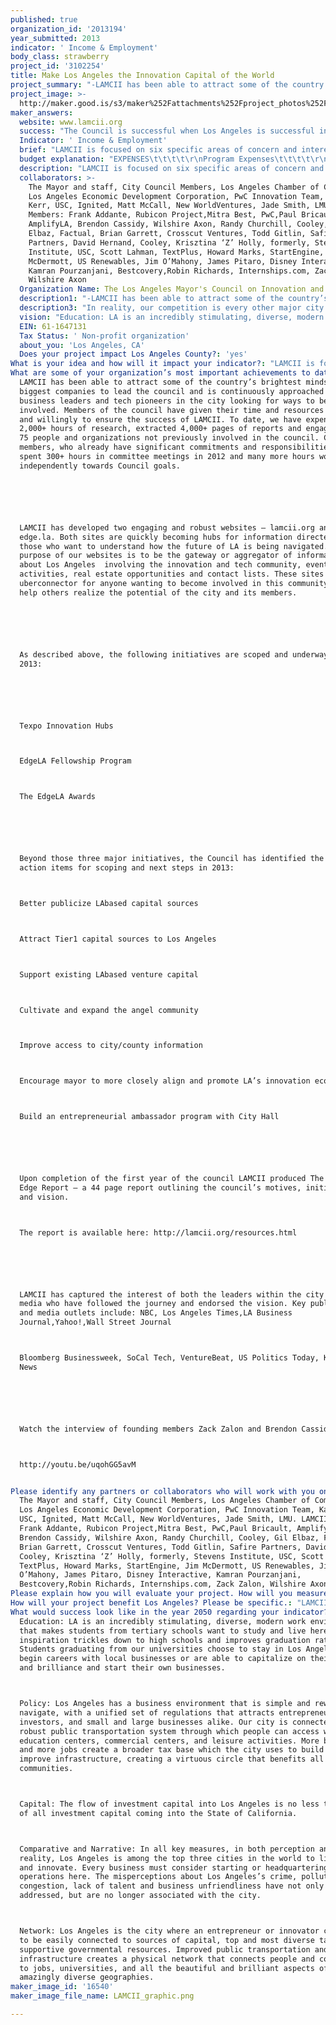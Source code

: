 ```yaml
---
published: true
organization_id: '2013194'
year_submitted: 2013
indicator: ' Income & Employment'
body_class: strawberry
project_id: '3102254'
title: Make Los Angeles the Innovation Capital of the World
project_summary: "-LAMCII has been able to attract some of the country’s brightest minds and biggest companies to lead the council and is continuously approached by business leaders and tech pioneers in the city looking for ways to become involved. Members of the council have given their time and resources freely and willingly to ensure the success of LAMCII. To date, we have expended 2,000+ hours of research, extracted 4,000+ pages of reports and engaged over 75 people and organizations not previously involved in the council. Council members, who already have significant commitments and responsibilities, have spent 300+ hours in committee meetings in 2012 and many more hours working independently towards Council goals.\r\n\r\n-LAMCII has developed two engaging and robust websites – lamcii.org and edge.la. Both sites are quickly becoming hubs for information directed to those who want to understand how the future of LA is being navigated. The purpose of our websites is to be the gateway or aggregator of information about Los Angeles - involving the innovation and tech community, events and activities, real estate opportunities and contact lists. These sites act as an uber-connector for anyone wanting to become involved in this community. They help others realize the potential of the city and its members. \r\n\r\n-As described above, the following initiatives are scoped and underway for 2013:\r\n\r\n-Texpo Innovation Hubs\r\n-EdgeLA Fellowship Program\r\n-The EdgeLA Awards\r\n\r\nBeyond those three major initiatives, the Council has identified the following action items for scoping and next steps in 2013:\r\n-Better publicize LA-based capital sources\r\n-Attract Tier-1 capital sources to Los Angeles\r\n-Support existing LA-based venture capital\r\n-Cultivate and expand the angel community\r\n-Improve access to city/county information\r\n-Encourage mayor to more closely align and promote LA’s innovation economy\r\n-Build an entrepreneurial ambassador program with City Hall\r\n\r\n-Upon completion of the first year of the council LAMCII produced The Leading Edge Report – a 44 page report outlining the council’s motives, initiatives and vision. \r\nThe report is available here: http://lamcii.org/resources.html\r\n\r\n-LAMCII has captured the interest of both the leaders within the city and the media who have followed the journey and endorsed the vision. Key publications and media outlets include: NBC, Los Angeles Times,LA Business Journal,Yahoo!,Wall Street Journal\r\nBloomberg Businessweek, SoCal Tech, VentureBeat, US Politics Today, KPCC, I4U News\r\n\r\nWatch the interview of founding members Zack Zalon and Brendon Cassidy here: \r\nhttp://youtu.be/uq-ohGG5avM\r\n"
project_image: >-
  http://maker.good.is/s3/maker%252Fattachments%252Fproject_photos%252Fimages%252F16540%252Fdisplay%252FLAMCII_graphic.png=c570x385
maker_answers:
  website: www.lamcii.org
  success: "The Council is successful when Los Angeles is successful in our areas of focus.\r\n\r\nWhen we started LAMCII one year ago, we took a ‘snapshot’ of key areas that we consider important to the success of this project. As part of our mission, we will annually gauge our success by measuring growth in the following metrics in Los Angeles: \r\n-Number and types of sources of capital available to startups \r\n-Total amount of capital available \r\n-Number of new start-ups \r\n-Number of headquartered businesses \r\n-Retention of talent from local universities \r\n\r\nAnother key metric is moving the perception of people outside of Los Angeles ever closer to reality. We will continue to measure these perceptions through independent and commissioned surveys as well as reports from independent sources and management consulting firms. The objective is ensure that the perception becomes the same as the truth.\r\n\r\nPerception: We are 35th out of 35 for Public Transportation.\r\nTruth:\tWe are the #1 City in the US for Public Transportation Access.\r\n\r\nPerception: We are 34th out of 34 for Safety.  \r\nTruth:\tWe are the #2 Safest Big City in the US\r\n\r\nPerception: We are 34th out of 35 for Intelligent people. \r\nTruth: We are the #1 County in the US with people holding PhDs\r\n \r\nPerception: We are 12th out of 25 for Big Cities for the Arts.\r\nTruth: We have the #2 largest population of artists.\r\n\r\nPerception: We are the 61st best city in the US for business.\r\nTruth: We are the #6 best US city for business."
  Indicator: ' Income & Employment'
  brief: "LAMCII is focused on six specific areas of concern and interest. They are: Education, Policy, Capital, Comparative, Narrative, and Network.\r\n\t\r\nWe are developing concrete projects aimed at making a real impact on not just the technology and innovation sectors of Los Angeles, but on how the citizens of Los Angeles interact with the city, businesses and each other.  All projects are geared towards attracting, and retaining: diverse talent, entrepreneurs, businesses and capital to Los Angeles.\r\n\r\nIn the last year we have begun:\r\n\r\nThe Texpo Innovation Hubs\r\nLAMCII is working in a public/private partnership with the City of Los Angeles, local universities, and recognized environmentally conscious developers to transform city-owned properties along the Expo line transit corridor into ‘innovation hubs’. Innovation happens with diversity: different businesses and organizations bumping up against one another on a daily basis will bring about new and interesting ideas, projects and solutions.\r\n\r\nThese hubs will provide world-class physical space for startups and new economy businesses as well as community space that serves the dual purpose of providing a resource to local groups, organizations, and citizens and exposing our friends and neighbors to the opportunities inherent within the tech sector.\r\n\r\nPhase one is underway at the Jefferson Transfer Yard, a 220,000 square foot \r\nfacility slated to become the first Texpo Innovation Hub. LAMCII has identified four other sites along the Expo line that are earmarked for development in phase two of the project. Following the line to USC and Downtown LA, this will quickly enhance the flow-through of information and innovation.\r\n\r\nThere will be bike rentals available at all of the Texpo Innovation Hubs, a small but powerful catalyst for green commuting, better relationships with the community, and better health for employees and residents.\r\n\r\nEdgeLA Fellowship Program\r\nWe interviewed LAMCII members, many of whom own businesses in Los Angeles, and asked how many open positions are available at their companies. In August of 2012, from 25 members surveyed, there were over 550 open positions at local companies. Los Angeles County produces more graduates and has more residents holding PhDs than any other in America, but from our survey of Los Angeles universities, we know that at least 50% of engineering graduates leave Los Angeles. There is a huge opportunity for a stronger relationship between the nearly 1.1 million college students and businesses in the greater LA area, fulfilling the talent needs of LA’s growing entrepreneurial ecosystem. \r\n\r\nLAMCII seeks to bridge this gap by working with businesses, universities and city colleges to create the EdgeLA Fellowship program. The program will be a one-stop-shop to connect businesses looking for bright, well-educated talent with students looking for longevity and meaningful experiences. We are working with Internships.com, a local business, to build a platform that makes it easy for students and businesses to connect with and navigate the myriad of opportunities available in LA’s innovation and tech communities.\r\n\r\nLaunching in 2013, the EdgeLA Fellowship Program creates an unprecedented citywide conduit for students and businesses and paves the way for the entrepreneurs of tomorrow.\r\n\r\nThe EdgeLA Awards\r\nThe EdgeLA Award is not a recognition of achievement. It is an award to help an idea or product that needs significant support to get to market.\r\n\r\nIt is an “X-Prize” styled venture meant to attract world-changing ideas, innovation and creativity from all over the world to Los Angeles by offering a significant financial award, mentorship, and legal and marketing support from LAMCII’s partners. We will administer the contest in conjunction with Skild, an LA based company that creates platforms and provides services for competitions. \r\n\r\nThe award will be presented at LA’s Leading Edge Awards, an annual showcase of the world’s most innovative ideas after 3 rounds. Entrants are accepted online from anywhere around the world. In round one, the top 20 ideas are selected through crowd voting and executive panel. Round 2 will consist of a 2 minute video pitch that will be featured on the EdgeLA website and again, voted on by the public for originality, realization and credibility. The top 5 teams will move on to the finals. There will be one winner, but all finalists will receive prizes and support from LAMCII.\r\n\r\nThe goal of the Leading Edge Awards is to incentivize and attract brilliant entrepreneurs and fledgling companies to Los Angeles, offering them a home and network from which to launch their success.\r\n "
  budget explanation: "EXPENSES\t\t\t\t\r\nProgram Expenses\t\t\t\t\r\nEdgeLA Award\t\t\t\t\r\n\tSkild Platform\t                              $3,500 \t\r\n\tMarketing & PR\t                              $100,000 \t\t\r\n\tCash Prizes\t                                      $400,000 \t\t\r\n\tStaffing \t                                              $40,000 \t\r\n\tSubtotal\t                                      $543,500 \t \t\r\nFellowship Program\t\t\t\t\r\n\tStaff member (or contractor)\t      $90,000 \t \t\r\n\tProgram expenses\t                      $50,000 \t\r\n\tSubtotal\t                                      $140,000 \t\t\r\nTexpo \t\t\t\t\r\n\tStaff member\t                              $100,000 \t\r\n\tOther Program expenses\t              $50,000 \t \t\r\n\tSubtotal\t                                      $150,000 \t \t\r\n\t\t\t\t\r\nPersonnel Expenses\t\t\t\t\r\n\tSalaries\t                                              $90,000 \t \t(1 full time Director)\r\n\tBenefits @12.5% of Salaries\t      $11,250 \t\t\r\n\tIndependent Contractors\t              $75,000 \t \t\r\n\tSubtotal\t                                      $176,250 \t \t\r\n\t\t\t\t\r\nNon Personnel Expenses\t\t\t\t\r\n\tRent & Parking\t                              $21,600 \t \t$1800/mo \r\n\tAccounting\t                                      $6,000 \t\r\n\tUtilities & Telephone\t                      $3,600 \t\r\n\tLegal fees\t                                      $6,000 \t\r\n\tInsurance\t                                      $2,000 \t \t\r\n\tProgram Materials\t                      $8,000 \t \t\r\n\tLocal Travel & Meals\t                      $2,000 \t\t\r\n\tPrinting\t                                              $5,000 \t\t\r\n\tFundraising\t\t\t\r\n\tPR\t                                                      $6,000 \t \t$500/mo for retainer\r\n\tTrade Shows\t                              $500 \t\t\r\n\t\t\t\t\r\n\tSubtotal\t                                      $60,700 \t \t\r\n\tTotal Expenses\t                              $1,070,450 \t\r\n\t\t\t\t"
  description: "LAMCII is focused on six specific areas of concern and interest. They are: Education, Policy, Capital, Comparative, Narrative, and Network.\t\r\nWe are developing concrete projects aimed at making a real impact on not just the technology and innovation sectors of Los Angeles, but on how the citizens of Los Angeles interact with the city, businesses and each other.  All projects are geared towards attracting, and retaining: diverse talent, entrepreneurs, businesses and capital to Los Angeles.\r\nIn the last year we have begun:\r\nThe Texpo Innovation Hubs: LAMCII is working in a public/private partnership with the City of Los Angeles, local universities, and recognized environmentally conscious developers to transform city-owned properties along the Expo line transit corridor into ‘innovation hubs’. Innovation happens with diversity: different businesses and organizations bumping up against one another on a daily basis will bring about new and interesting ideas, projects and solutions.\r\nThese hubs will provide world-class physical space for startups and new economy businesses as well as community space that serves the dual purpose of providing a resource to local groups, organizations, and citizens and exposing our friends and neighbors to the opportunities inherent within the tech sector.\r\nPhase one is underway at the Jefferson Transfer Yard, a 220,000 square foot facility slated to become the first Texpo Innovation Hub. LAMCII has identified four other sites along the Expo line that are earmarked for development in phase two of the project. Following the line to USC and Downtown LA, this will quickly enhance the flow-through of information and innovation. There will be bike rentals available at all of the Texpo Innovation Hubs, a small but powerful catalyst for green commuting, better relationships with the community, and better health for employees and residents.\r\nEdgeLA Fellowship Program: We interviewed LAMCII members, many of whom own businesses in Los Angeles, and asked how many open positions are available at their companies. In August of 2012, from 25 members surveyed, there were over 550 open positions at local companies. Los Angeles County produces more graduates and has more residents holding PhDs than any other in America, but from our survey of Los Angeles universities, we know that at least 50% of engineering graduates leave Los Angeles. There is a huge opportunity for a stronger relationship between the nearly 1.1 million college students and businesses in the greater LA area, fulfilling the talent needs of LA’s growing entrepreneurial ecosystem. LAMCII seeks to bridge this gap by working with businesses, universities and city colleges to create the EdgeLA Fellowship program. The program will be a one-stop-shop to connect businesses looking for bright, well-educated talent with students looking for longevity and meaningful experiences. We are working with Internships.com, a local business, to build a platform that makes it easy to navigat"
  collaborators: >-
    The Mayor and staff, City Council Members, Los Angeles Chamber of Commerce,
    Los Angeles Economic Development Corporation, PwC Innovation Team, Karen
    Kerr, USC, Ignited, Matt McCall, New WorldVentures, Jade Smith, LMU. LAMCII
    Members: Frank Addante, Rubicon Project,Mitra Best, PwC,Paul Bricault,
    AmplifyLA, Brendon Cassidy, Wilshire Axon, Randy Churchill, Cooley, Gil
    Elbaz, Factual, Brian Garrett, Crosscut Ventures, Todd Gitlin, Safire
    Partners, David Hernand, Cooley, Krisztina ‘Z’ Holly, formerly, Stevens
    Institute, USC, Scott Lahman, TextPlus, Howard Marks, StartEngine, Jim
    McDermott, US Renewables, Jim O’Mahony, James Pitaro, Disney Interactive,
    Kamran Pourzanjani, Bestcovery,Robin Richards, Internships.com, Zack Zalon,
    Wilshire Axon
  Organization Name: The Los Angeles Mayor's Council on Innovation and Industry
  description1: "-LAMCII has been able to attract some of the country’s brightest minds and biggest companies to lead the council and is continuously approached by business leaders and tech pioneers in the city looking for ways to become involved. Members of the council have given their time and resources freely and willingly to ensure the success of LAMCII. To date, we have expended 2,000+ hours of research, extracted 4,000+ pages of reports and engaged over 75 people and organizations not previously involved in the council. Council members, who already have significant commitments and responsibilities, have spent 300+ hours in committee meetings in 2012 and many more hours working independently towards Council goals.\r\n\r\n-LAMCII has developed two engaging and robust websites – lamcii.org and edge.la. Both sites are quickly becoming hubs for information directed to those who want to understand how the future of LA is being navigated. The purpose of our websites is to be the gateway or aggregator of information about Los Angeles - involving the innovation and tech community, events and activities, real estate opportunities and contact lists. These sites act as an uber-connector for anyone wanting to become involved in this community. They help others realize the potential of the city and its members. \r\n\r\n-As described above, the following initiatives are scoped and underway for 2013:\r\n\r\n-Texpo Innovation Hubs\r\n-EdgeLA Fellowship Program\r\n-The EdgeLA Awards\r\n\r\nBeyond those three major initiatives, the Council has identified the following action items for scoping and next steps in 2013:\r\n-Better publicize LA-based capital sources\r\n-Attract Tier-1 capital sources to Los Angeles\r\n-Support existing LA-based venture capital\r\n-Cultivate and expand the angel community\r\n-Improve access to city/county information\r\n-Encourage mayor to more closely align and promote LA’s innovation economy\r\n-Build an entrepreneurial ambassador program with City Hall\r\n\r\n-Upon completion of the first year of the council LAMCII produced The Leading Edge Report – a 44 page report outlining the council’s motives, initiatives and vision. \r\nThe report is available here: http://lamcii.org/resources.html\r\n\r\n-LAMCII has captured the interest of both the leaders within the city and the media who have followed the journey and endorsed the vision. Key publications and media outlets include: NBC, Los Angeles Times,LA Business Journal,Yahoo!,Wall Street Journal\r\nBloomberg Businessweek, SoCal Tech, VentureBeat, US Politics Today, KPCC, I4U News\r\n\r\nWatch the interview of founding members Zack Zalon and Brendon Cassidy here: \r\nhttp://youtu.be/uq-ohGG5avM\r\n"
  description3: "In reality, our competition is every other major city in the world. However, LAMCII’s Comparative subcommittee is dedicated to studying the success and failures of other major world cities in attracting, sustaining, and growing innovation led businesses.\r\n\r\nWe have no competitors within Los Angeles, only collaborators, and LAMCII actively reaches out to organizations whose missions and goals align with ours.\r\n\r\nLAMCII is founded through strong public and private partnerships and is committed to continuously working to strengthen relationships with groups and organizations within the city of Los Angeles.\r\n\r\nIn an effort to foster communication and learn from their success and challenges, LAMCII continuously engages other cities to help us navigate the best way to achieve our goals. The State of Colorado and New York City have been incredibly forthcoming in collaborating with LAMCII to ensure we are on a path to success."
  vision: "Education: LA is an incredibly stimulating, diverse, modern work environment that makes students from tertiary schools want to study and live here. This inspiration trickles down to high schools and improves graduation rates. Students graduating from our universities choose to stay in Los Angeles and begin careers with local businesses or are able to capitalize on their energy and brilliance and start their own businesses. \r\nPolicy: Los Angeles has a business environment that is simple and rewarding to navigate, with a unified set of regulations that attracts entrepreneurs, investors, and small and large businesses alike. Our city is connected by a robust public transportation system through which people can access work, education centers, commercial centers, and leisure activities. More business and more jobs create a broader tax base which the city uses to build and improve infrastructure, creating a virtuous circle that benefits all communities.\r\nCapital: The flow of investment capital into Los Angeles is no less than 50% of all investment capital coming into the State of California.\r\nComparative and Narrative: In all key measures, in both perception and reality, Los Angeles is among the top three cities in the world to live, work, and innovate. Every business must consider starting or headquartering their operations here. The misperceptions about Los Angeles’s crime, pollution, congestion, lack of talent and business unfriendliness have not only been addressed, but are no longer associated with the city. \r\nNetwork: Los Angeles is the city where an entrepreneur or innovator can expect to be easily connected to sources of capital, top and most diverse talent, and supportive governmental resources. Improved public transportation and infrastructure creates a physical network that connects people and communities to jobs, universities, and all the beautiful and brilliant aspects of LA’s amazingly diverse geographies."
  EIN: 61-1647131
  Tax Status: ' Non-profit organization'
  about_you: 'Los Angeles, CA'
  Does your project impact Los Angeles County?: 'yes'
What is your idea and how will it impact your indicator?: "LAMCII is focused on six specific areas of concern and interest. They are: Education, Policy, Capital, Comparative, Narrative, and Network.\n\n\n\t\n\n\nWe are developing concrete projects aimed at making a real impact on not just the technology and innovation sectors of Los Angeles, but on how the citizens of Los Angeles interact with the city, businesses and each other.  All projects are geared towards attracting, and retaining: diverse talent, entrepreneurs, businesses and capital to Los Angeles.\n\n\n\n\n\nIn the last year we have begun:\n\n\n\n\n\nThe Texpo Innovation Hubs\n\n\nLAMCII is working in a public/private partnership with the City of Los Angeles, local universities, and recognized environmentally conscious developers to transform cityowned properties along the Expo line transit corridor into ‘innovation hubs’. Innovation happens with diversity: different businesses and organizations bumping up against one another on a daily basis will bring about new and interesting ideas, projects and solutions.\n\n\n\n\n\nThese hubs will provide worldclass physical space for startups and new economy businesses as well as community space that serves the dual purpose of providing a resource to local groups, organizations, and citizens and exposing our friends and neighbors to the opportunities inherent within the tech sector.\n\n\n\n\n\nPhase one is underway at the Jefferson Transfer Yard, a 220,000 square foot \n\n\nfacility slated to become the first Texpo Innovation Hub. LAMCII has identified four other sites along the Expo line that are earmarked for development in phase two of the project. Following the line to USC and Downtown LA, this will quickly enhance the flowthrough of information and innovation.\n\n\n\n\n\nThere will be bike rentals available at all of the Texpo Innovation Hubs, a small but powerful catalyst for green commuting, better relationships with the community, and better health for employees and residents.\n\n\n\n\n\nEdgeLA Fellowship Program\n\n\nWe interviewed LAMCII members, many of whom own businesses in Los Angeles, and asked how many open positions are available at their companies. In August of 2012, from 25 members surveyed, there were over 550 open positions at local companies. Los Angeles County produces more graduates and has more residents holding PhDs than any other in America, but from our survey of Los Angeles universities, we know that at least 50% of engineering graduates leave Los Angeles. There is a huge opportunity for a stronger relationship between the nearly 1.1 million college students and businesses in the greater LA area, fulfilling the talent needs of LA’s growing entrepreneurial ecosystem. \n\n\n\n\n\nLAMCII seeks to bridge this gap by working with businesses, universities and city colleges to create the EdgeLA Fellowship program. The program will be a onestopshop to connect businesses looking for bright, welleducated talent with students looking for longevity and meaningful experiences. We are working with Internships.com, a local business, to build a platform that makes it easy for students and businesses to connect with and navigate the myriad of opportunities available in LA’s innovation and tech communities.\n\n\n\n\n\nLaunching in 2013, the EdgeLA Fellowship Program creates an unprecedented citywide conduit for students and businesses and paves the way for the entrepreneurs of tomorrow.\n\n\n\n\n\nThe EdgeLA Awards\n\n\nThe EdgeLA Award is not a recognition of achievement. It is an award to help an idea or product that needs significant support to get to market.\n\n\n\n\n\nIt is an “XPrize” styled venture meant to attract worldchanging ideas, innovation and creativity from all over the world to Los Angeles by offering a significant financial award, mentorship, and legal and marketing support from LAMCII’s partners. We will administer the contest in conjunction with Skild, an LA based company that creates platforms and provides services for competitions. \n\n\n\n\n\nThe award will be presented at LA’s Leading Edge Awards, an annual showcase of the world’s most innovative ideas after 3 rounds. Entrants are accepted online from anywhere around the world. In round one, the top 20 ideas are selected through crowd voting and executive panel. Round 2 will consist of a 2 minute video pitch that will be featured on the EdgeLA website and again, voted on by the public for originality, realization and credibility. The top 5 teams will move on to the finals. There will be one winner, but all finalists will receive prizes and support from LAMCII.\n\n\n\n\n\nThe goal of the Leading Edge Awards is to incentivize and attract brilliant entrepreneurs and fledgling companies to Los Angeles, offering them a home and network from which to launch their success.\n\n\n "
What are some of your organization’s most important achievements to date?: >+
  LAMCII has been able to attract some of the country’s brightest minds and
  biggest companies to lead the council and is continuously approached by
  business leaders and tech pioneers in the city looking for ways to become
  involved. Members of the council have given their time and resources freely
  and willingly to ensure the success of LAMCII. To date, we have expended
  2,000+ hours of research, extracted 4,000+ pages of reports and engaged over
  75 people and organizations not previously involved in the council. Council
  members, who already have significant commitments and responsibilities, have
  spent 300+ hours in committee meetings in 2012 and many more hours working
  independently towards Council goals.






  LAMCII has developed two engaging and robust websites — lamcii.org and
  edge.la. Both sites are quickly becoming hubs for information directed to
  those who want to understand how the future of LA is being navigated. The
  purpose of our websites is to be the gateway or aggregator of information
  about Los Angeles  involving the innovation and tech community, events and
  activities, real estate opportunities and contact lists. These sites act as an
  uberconnector for anyone wanting to become involved in this community. They
  help others realize the potential of the city and its members. 






  As described above, the following initiatives are scoped and underway for
  2013:






  Texpo Innovation Hubs



  EdgeLA Fellowship Program



  The EdgeLA Awards






  Beyond those three major initiatives, the Council has identified the following
  action items for scoping and next steps in 2013:



  Better publicize LAbased capital sources



  Attract Tier1 capital sources to Los Angeles



  Support existing LAbased venture capital



  Cultivate and expand the angel community



  Improve access to city/county information



  Encourage mayor to more closely align and promote LA’s innovation economy



  Build an entrepreneurial ambassador program with City Hall






  Upon completion of the first year of the council LAMCII produced The Leading
  Edge Report — a 44 page report outlining the council’s motives, initiatives
  and vision. 



  The report is available here: http://lamcii.org/resources.html






  LAMCII has captured the interest of both the leaders within the city and the
  media who have followed the journey and endorsed the vision. Key publications
  and media outlets include: NBC, Los Angeles Times,LA Business
  Journal,Yahoo!,Wall Street Journal



  Bloomberg Businessweek, SoCal Tech, VentureBeat, US Politics Today, KPCC, I4U
  News






  Watch the interview of founding members Zack Zalon and Brendon Cassidy here: 



  http://youtu.be/uqohGG5avM


Please identify any partners or collaborators who will work with you on this project.: >-
  The Mayor and staff, City Council Members, Los Angeles Chamber of Commerce,
  Los Angeles Economic Development Corporation, PwC Innovation Team, Karen Kerr,
  USC, Ignited, Matt McCall, New WorldVentures, Jade Smith, LMU. LAMCII Members:
  Frank Addante, Rubicon Project,Mitra Best, PwC,Paul Bricault, AmplifyLA,
  Brendon Cassidy, Wilshire Axon, Randy Churchill, Cooley, Gil Elbaz, Factual,
  Brian Garrett, Crosscut Ventures, Todd Gitlin, Safire Partners, David Hernand,
  Cooley, Krisztina ‘Z’ Holly, formerly, Stevens Institute, USC, Scott Lahman,
  TextPlus, Howard Marks, StartEngine, Jim McDermott, US Renewables, Jim
  O’Mahony, James Pitaro, Disney Interactive, Kamran Pourzanjani,
  Bestcovery,Robin Richards, Internships.com, Zack Zalon, Wilshire Axon
Please explain how you will evaluate your project. How will you measure success?: "The Council is successful when Los Angeles is successful in our areas of focus.\n\n\n\n\n\nWhen we started LAMCII one year ago, we took a ‘snapshot’ of key areas that we consider important to the success of this project. As part of our mission, we will annually gauge our success by measuring growth in the following metrics in Los Angeles: \n\n\nNumber and types of sources of capital available to startups \n\n\nTotal amount of capital available \n\n\nNumber of new startups \n\n\nNumber of headquartered businesses \n\n\nRetention of talent from local universities \n\n\n\n\n\nAnother key metric is moving the perception of people outside of Los Angeles ever closer to reality. We will continue to measure these perceptions through independent and commissioned surveys as well as reports from independent sources and management consulting firms. The objective is ensure that the perception becomes the same as the truth.\n\n\n\n\n\nPerception: We are 35th out of 35 for Public Transportation.\n\n\nTruth:\tWe are the #1 City in the US for Public Transportation Access.\n\n\n\n\n\nPerception: We are 34th out of 34 for Safety.  \n\n\nTruth:\tWe are the #2 Safest Big City in the US\n\n\n\n\n\nPerception: We are 34th out of 35 for Intelligent people. \n\n\nTruth: We are the #1 County in the US with people holding PhDs\n\n\n \n\n\nPerception: We are 12th out of 25 for Big Cities for the Arts.\n\n\nTruth: We have the #2 largest population of artists.\n\n\n\n\n\nPerception: We are the 61st best city in the US for business.\n\n\nTruth: We are the #6 best US city for business."
How will your project benefit Los Angeles? Please be specific.: "LAMCII is focused on six specific areas of concern and interest. They are: Education, Policy, Capital, Comparative, Narrative, and Network.\t\n\n\nWe are developing concrete projects aimed at making a real impact on not just the technology and innovation sectors of Los Angeles, but on how the citizens of Los Angeles interact with the city, businesses and each other.  All projects are geared towards attracting, and retaining: diverse talent, entrepreneurs, businesses and capital to Los Angeles.\n\n\nIn the last year we have begun:\n\n\nThe Texpo Innovation Hubs: LAMCII is working in a public/private partnership with the City of Los Angeles, local universities, and recognized environmentally conscious developers to transform cityowned properties along the Expo line transit corridor into ‘innovation hubs’. Innovation happens with diversity: different businesses and organizations bumping up against one another on a daily basis will bring about new and interesting ideas, projects and solutions.\n\n\nThese hubs will provide worldclass physical space for startups and new economy businesses as well as community space that serves the dual purpose of providing a resource to local groups, organizations, and citizens and exposing our friends and neighbors to the opportunities inherent within the tech sector.\n\n\nPhase one is underway at the Jefferson Transfer Yard, a 220,000 square foot facility slated to become the first Texpo Innovation Hub. LAMCII has identified four other sites along the Expo line that are earmarked for development in phase two of the project. Following the line to USC and Downtown LA, this will quickly enhance the flowthrough of information and innovation. There will be bike rentals available at all of the Texpo Innovation Hubs, a small but powerful catalyst for green commuting, better relationships with the community, and better health for employees and residents.\n\n\nEdgeLA Fellowship Program: We interviewed LAMCII members, many of whom own businesses in Los Angeles, and asked how many open positions are available at their companies. In August of 2012, from 25 members surveyed, there were over 550 open positions at local companies. Los Angeles County produces more graduates and has more residents holding PhDs than any other in America, but from our survey of Los Angeles universities, we know that at least 50% of engineering graduates leave Los Angeles. There is a huge opportunity for a stronger relationship between the nearly 1.1 million college students and businesses in the greater LA area, fulfilling the talent needs of LA’s growing entrepreneurial ecosystem. LAMCII seeks to bridge this gap by working with businesses, universities and city colleges to create the EdgeLA Fellowship program. The program will be a onestopshop to connect businesses looking for bright, welleducated talent with students looking for longevity and meaningful experiences. We are working with Internships.com, a local business, to build a platform that makes it easy to navigat"
What would success look like in the year 2050 regarding your indicator?: >-
  Education: LA is an incredibly stimulating, diverse, modern work environment
  that makes students from tertiary schools want to study and live here. This
  inspiration trickles down to high schools and improves graduation rates.
  Students graduating from our universities choose to stay in Los Angeles and
  begin careers with local businesses or are able to capitalize on their energy
  and brilliance and start their own businesses. 



  Policy: Los Angeles has a business environment that is simple and rewarding to
  navigate, with a unified set of regulations that attracts entrepreneurs,
  investors, and small and large businesses alike. Our city is connected by a
  robust public transportation system through which people can access work,
  education centers, commercial centers, and leisure activities. More business
  and more jobs create a broader tax base which the city uses to build and
  improve infrastructure, creating a virtuous circle that benefits all
  communities.



  Capital: The flow of investment capital into Los Angeles is no less than 50%
  of all investment capital coming into the State of California.



  Comparative and Narrative: In all key measures, in both perception and
  reality, Los Angeles is among the top three cities in the world to live, work,
  and innovate. Every business must consider starting or headquartering their
  operations here. The misperceptions about Los Angeles’s crime, pollution,
  congestion, lack of talent and business unfriendliness have not only been
  addressed, but are no longer associated with the city. 



  Network: Los Angeles is the city where an entrepreneur or innovator can expect
  to be easily connected to sources of capital, top and most diverse talent, and
  supportive governmental resources. Improved public transportation and
  infrastructure creates a physical network that connects people and communities
  to jobs, universities, and all the beautiful and brilliant aspects of LA’s
  amazingly diverse geographies.
maker_image_id: '16540'
maker_image_file_name: LAMCII_graphic.png

---
```

